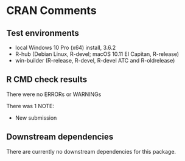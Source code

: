# CRAN Comments

## Test environments

- local Windows 10 Pro (x64) install, 3.6.2
- R-hub (Debian Linux, R-devel; macOS 10.11 El Capitan, R-release)
- win-builder (R-release, R-devel, R-devel ATC and R-oldrelease)

## R CMD check results

There were no ERRORs or WARNINGs

There was 1 NOTE:

- New submission

## Downstream dependencies

There are currently no downstream dependencies for this package.
